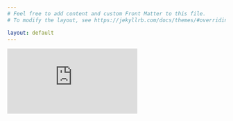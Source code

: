 ```yaml
---
# Feel free to add content and custom Front Matter to this file.
# To modify the layout, see https://jekyllrb.com/docs/themes/#overriding-theme-defaults

layout: default 
---
```


<embed src="https://alrikai.github.io/resources/CV.pdf" type="application/pdf"/>
